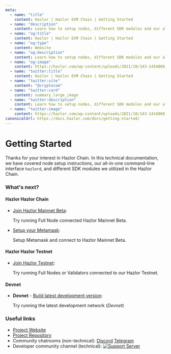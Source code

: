 ```yaml
---
meta:
  - name: "title"
    content: Hazlor | Hazlor EVM Chain | Getting Started
  - name: "description"
    content: Learn how to setup nodes, different SDK modules and our all-in-one command-line interface hazlord in this technical documentation.
  - name: "og:title"
    content: Hazlor | Hazlor EVM Chain | Getting Started
  - name: "og:type"
    content: Website
  - name: "og:description"
    content: Learn how to setup nodes, different SDK modules and our all-in-one command-line interface hazlord in this technical documentation.
  - name: "og:image"
    content: https://hazlor.com/wp-content/uploads/2021/10/143-1434860_black-blue-abstract-wallpaper-24500-wallpaper-wallpaper-dark.jpg
  - name: "twitter:title"
    content: Hazlor | Hazlor EVM Chain | Getting Started
  - name: "twitter:site"
    content: "@cryptocom"
  - name: "twitter:card"
    content: summary_large_image
  - name: "twitter:description"
    content: Learn how to setup nodes, different SDK modules and our all-in-one command-line interface hazlord in this technical documentation.
  - name: "twitter:image"
    content: https://hazlor.com/wp-content/uploads/2021/10/143-1434860_black-blue-abstract-wallpaper-24500-wallpaper-wallpaper-dark.jpg
canonicalUrl: https://docs.hazlor.com/docs/getting-started/
---
```


# Getting Started

Thanks for your interest in Hazlor Chain. In this technical documentation, we have covered node setup instructions, our all-in-one command-line interface `hazlord`, and different SDK modules we utilized in the Hazlor Chain.

### What's next?

#### Hazlor Hazlor Chain

- [Join Hazlor Mainnet Beta](./hazlor-mainnet.md):

  Try running Full Node connected Hazlor Mainnet Beta.
  
- [Setup your Metamask](./metamask.md):

  Setup Metamask and connect to Hazlor Mainnet Beta.

#### Hazlor Hazlor Testnet

- [Join Hazlor Testnet](./cronos-testnet.md):

  Try running Full Nodes or Validators connected to our Hazlor Testnet.

#### Devnet

- **Devnet** - [Build latest development version](./local-devnet.md):

  Try running the latest development network (*Devnet*)

### Useful links

 <!---TODO: UPDATE LINKS--->

- [Project Website](https://hazlor.com)
- [Project Repository](https://github.com/hazlorlabs/core)
- Community chatrooms (non-technical): [Discord](https://discord.gg/X6ZjdB4BEJ) [Telegram](https://t.me/CryptoComOfficial)
- Developer community channel (technical): [![Support Server](https://img.shields.io/discord/783264383978569728.svg?color=7289da&label=Hazlor Chain)](https://discord.gg/pahqHz26q4)

 <!---TODO: UPDATE LINKS--->
